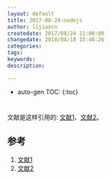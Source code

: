 ```yaml
---
layout: default
title: 2017-08-24-nodejs
author: lijiaocn
createdate: 2017/08/24 11:00:00
changedate: 2018/04/18 15:48:26
categories:
tags:
keywords:
description: 

---
```


* auto-gen TOC:
{:toc}

# 

文献是这样引用的: [文献1][1]、[文献2][2]。

## 参考

1. [文献1][1]
2. [文献2][2]

[1]: 1.com  "文献1" 
[2]: 2.com  "文献1" 

